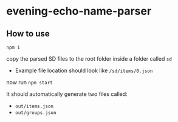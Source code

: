 # evening-echo-name-parser

## How to use

``npm i``

copy the parsed SD files to the root folder inside a folder called ``sd``
* Example file location should look like ``/sd/items/0.json``

now run ``npm start``

It should automatically generate two files called:
* ``out/items.json``
* ``out/groups.json``

